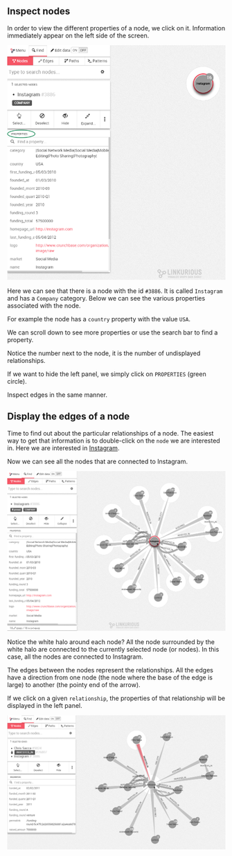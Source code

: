 ## Inspect nodes

In order to view the different properties of a node, we click on it. Information immediately appear on the left side of the screen.

![](PropertiesCircle.png)

Here we can see that there is a node with the id ```#3886```. It is called ```Instagram``` and has a ```Company``` category. Below we can see the various properties associated with the node.

For example the node has a ```country``` property with the value ```USA```.

We can scroll down to see more properties or use the search bar to find a property.

Notice the number next to the node, it is the number of undisplayed relationships.

If we want to hide the left panel, we simply click on ```PROPERTIES``` (green circle).

Inspect edges in the same manner.


## Display the edges of a node

Time to find out about the particular relationships of a node. The easiest way to get that information is to double-click on the ```node``` we are interested in. Here we are interested in [Instagram](http://instagram.com/).


Now we can see all the nodes that are connected to Instagram.

![](Connections.png)

Notice the white halo around each node? All the node surrounded by the white halo are connected to the currently selected node (or nodes). In this case, all the nodes are connected to Instagram.

The edges between the nodes represent the relationships. All the edges have a direction from one node (the node where the base of the edge is large) to another (the pointy end of the arrow).

If we click on a given ```relationship```, the properties of that relationship will be displayed in the left panel.

![](Relationship_Properties.png)
